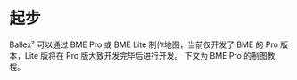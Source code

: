# 起步

Ballex² 可以通过 BME Pro 或 BME Lite 制作地图，当前仅开发了 BME 的 Pro 版本，Lite 版将在 Pro 版大致开发完毕后进行开发。
下文为 BME Pro 的制图教程。
